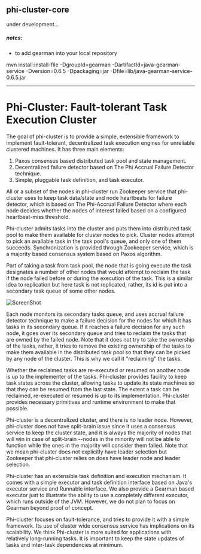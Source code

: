 phi-cluster-core
----------------
under development...

##### notes:

- to add gearman into your local repository

mvn install:install-file -DgroupId=gearman -DartifactId=java-gearman-service -Dversion=0.6.5 -Dpackaging=jar -Dfile=lib/java-gearman-service-0.6.5.jar

----

Phi-Cluster: Fault-tolerant Task Execution Cluster
==================================================

The goal of phi-cluster is to provide a simple, extensible framework to implement fault-tolerant, decentralized task execution engines for unreliable clustered machines. It has three main elements: 

1. Paxos consensus based distributed task pool and state management.
2. Decentralized failure detector based on The Phi Accrual Failure Detector technique.
3. Simple, pluggable task definition, and task executor.

All or a subset of the nodes in phi-cluster run Zookeeper service that phi-cluster uses to keep task data/state and node heartbeats for failure detector, which is based on The Phi-Accrual Failure Detector where each node decides whether the nodes of interest failed based on a configured heartbeat-miss threshold.

Phi-cluster admits tasks into the cluster and puts them into distributed task pool to make them available for cluster nodes to pick. Cluster nodes attempt to pick an available task in the task pool's queue, and only one of them succeeds. Synchronization is provided through Zookeeper service, which is a majority based consensus system based on Paxos algorithm. 

Part of taking a task from task pool, the node that is going execute the task designates a number of other nodes that would attempt to reclaim the task if the node failed before or during the execution of the task. This is a similar idea to replication but here task is not replicated, rather, its id is put into a secondary task queue of some other nodes.

![ScreenShot](http://denizdemir.files.wordpress.com/2013/01/phi-cluster-task-replication.png)

Each node monitors its secondary tasks queue, and uses accrual failure detector technique to make a failure decision for the nodes for which it has tasks in its secondary queue. If it reaches a failure decision for any such node, it goes over its secondary queue and tries to reclaim the tasks that are owned by the failed node. Note that it does not try to take the ownership of the tasks, rather, it tries to remove the existing ownership of the tasks to make them available in the distributed task pool so that they can be picked by any node of the cluster. This is why we call it "reclaiming" the tasks.

Whether the reclaimed tasks are re-executed or resumed on another node is up to the implementer of the tasks. Phi-cluster provides facility to keep task states across the cluster, allowing tasks to update its state machines so that they can be resumed from the last state. The extent a task can be reclaimed, re-executed or resumed is up to its implementation. Phi-cluster provides necessary primitives and runtime environment to make that possible.

Phi-cluster is a decentralized cluster, and there is no leader node. However, phi-cluster does not have split-brain issue since it uses a consensus service to keep the cluster state, and it is always the majority of nodes that will win in case of split-brain --nodes in the minority will not be able to function while the ones in the majority will consider them failed. Note that we mean phi-cluster does not explicitly have leader selection but Zookeeper that phi-cluster relies on does have leader node and leader selection. 

Phi-cluster has an extensible task definition and execution mechanism. It comes with a simple executor and task definition interface based on Java's executor service and Runnable interface. We also provide a Gearman based executor just to illustrate the ability to use a completely different executor, which runs outside of the JVM. However, we do not plan to focus on Gearman beyond proof of concept.

Phi-cluster focuses on fault-tolerance, and tries to provide it with a simple framework. Its use of cluster wide consensus service has implications on its scalability. We think Phi-cluster is more suited for applications with relatively long-running tasks. It is important to keep the state updates of tasks and inter-task dependencies at minimum.

 
